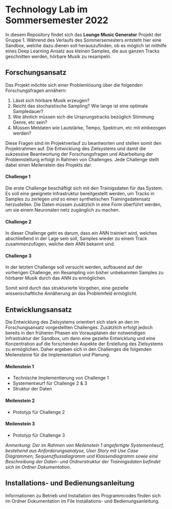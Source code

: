 # Technology Lab im Sommersemester 2022
In diesem Repository findet sich das **Lounge Music Generator** Projekt der Gruppe 1. Während des Verlaufs des Sommersemesters entsteht hier eine Sandbox, welche dazu dienen soll herauszufinden, ob es möglich ist mithilfe eines Deep Learning Ansatz aus kleinen Samples, die aus ganzen Tracks geschnitten werden, hörbare Musik zu resampeln.

## Forschungsansatz
Das Projekt möchte sich einer Problemlösung über die folgenden Forschungsfragen annähern:
  1. Lässt sich hörbare Musik erzeugen?
  2. Reicht das stochaistische Sampling? Wie lange ist eine optimale Sampledauer?
  3. Wie ähnlich müssen sich die Ursprungstracks bezüglich Stimmung Genre, etc sein?
  4. Müssen Metdaten wie Lautstärke, Tempo, Spektrum, etc mit einbezogen werden?

Diese Fragen sind im Projektverlauf zu beantworten und stellen somit den Projektrahmen auf. Die Entwicklung des Zielsystems und damit die sukzessive Beantwortung der Forschungsfragen und Abarbeitung der Problemstellung erfolgt in Rahmen von Challenges. Jede Challenge stellt dabei einen Meilenstein des Projekts dar. 

#### Challenge 1
Die erste Challenge beschäftigt sich mit den Trainigsdaten für das System. Es soll eine geeignete Infrastruktur bereitgestellt werden, um Tracks in Samples zu zerlegen und so einen synthetischen Trainingsdatensatz herzustellen. Die Daten müssen zusätzlich in eine Form überführt werden, um sie einem Neuronalen netz zugänglich zu machen.

#### Challenge 2
In dieser Challenge geht es darum, dass ein ANN trainiert wird, welches abschließend in der Lage sein soll, Samples wieder zu einem Track zusammenzufügen, welche dem ANN bekannt sind.

#### Challenge 3
In der letzten Challenge soll versucht werden, aufbauend auf der vorherigen Challenge, ein Resampling von bisher unbekannten Samples zu hörbarer Musik durch das ANN zu ermöglichen.  

Somit wird durch das strukturierte Vorgehen, eine gezielte wissenschaftliche Annäherung an das Problemfeld ermöglicht.

## Entwicklungsansatz
Die Entwicklung des Zielsystems orientiert sich stark an den im Forschungsansatz vorgestellten Challenges. Zusätzlich erfolgt jedoch bereits in den früheren Phasen ein Vorausplanen der notwendigen Infrastruktur der Sandbox, um dann eine gezielte Entwicklung und eine Konzentration auf die forschenden Aspekte der Erstellung des Zielsystems zu ermöglichen. Daher ergeben sich in den Challenges die folgenden Meilensteine für die Implementation und Planung.

#### Meilenstein 1
- Technische Implementierung von Challenge 1
- Systementwurf für Challenge 2 & 3
- Struktur der Daten

#### Meilenstein 2
- Prototyp für Challenge 2

#### Meilenstein 3
- Prototyp für Challenge 3

*Anmerkung: Der im Rahmen von Meilenstein 1 angefertigte Systementwurf, bestehend aus Anforderungsanalyse, User Story mit Use Case Diagrammen, Sequenzflussdiagramm und Klassendiagramm sowie eine Beschreibung der Daten- und Ordnerstruktur der Trainingsdaten befindet sich im Ordner Dokumentation.*

## Installations- und Bedienungsanleitung
Informationen zu Betrieb und Installation des Programmcodes finden sich im Ordner Dokumentation im File Installations- und Bedienungsanleitung.
